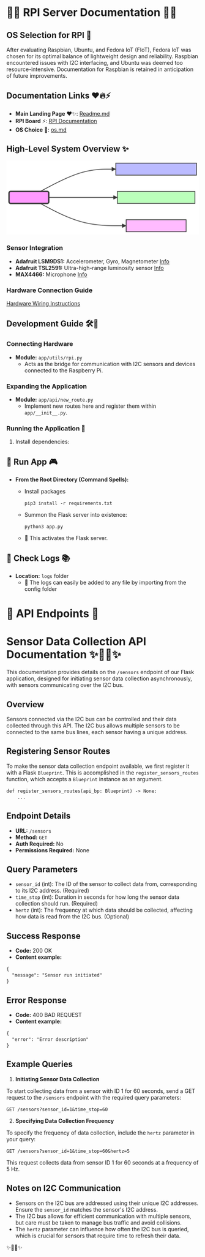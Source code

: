 # 🌈🤖 RPI Server Documentation 🌟🔧

## OS Selection for RPI 🌟

After evaluating Raspbian, Ubuntu, and Fedora IoT (FIoT), Fedora IoT was chosen for its optimal balance of lightweight design and reliability. Raspbian encountered issues with I2C interfacing, and Ubuntu was deemed too resource-intensive. Documentation for Raspbian is retained in anticipation of future improvements.

## Documentation Links ❤️🔥⚡

- **Main Landing Page** ❤️✨: [Readme.md](https://github.com/LilaShiba/third_wave/main/readme.md)
- **RPI Board** ⚡: [RPI Documentation](https://github.com/LilaShiba/third_wave/blob/main/board_readme.md)
- **OS Choice** 🌟: [os.md](https://github.com/LilaShiba/third_wave/blob/main/os.md)

## High-Level System Overview ✨

![System Architecture](imgs/high_lvl.svg)

### Sensor Integration

- **Adafruit LSM9DS1:** Accelerometer, Gyro, Magnetometer [Info](https://learn.adafruit.com/adafruit-lsm9ds1-accelerometer-plus-gyro-plus-magnetometer-9-dof-breakout/pinouts)
- **Adafruit TSL2591:** Ultra-high-range luminosity sensor [Info](https://learn.adafruit.com/adafruit-tsl2591)
- **MAX4466:** Microphone [Info](https://learn.adafruit.com/adafruit-tsl2591)

### Hardware Connection Guide

[Hardware Wiring Instructions](https://www.circuito.io/app?components=639,9443,44359,200000,779831)

## Development Guide 🛠🧰

### Connecting Hardware

- **Module:** `app/utils/rpi.py`
  - Acts as the bridge for communication with I2C sensors and devices connected to the Raspberry Pi.

### Expanding the Application

- **Module:** `app/api/new_route.py`
  - Implement new routes here and register them within `app/__init__.py`.

### Running the Application 🚀

1. Install dependencies:

## 🚀 Run App 🎮

- **From the Root Directory (Command Spells):**

  - Install packages

    ```
    pip3 install -r requirements.txt
    ```
  
  - Summon the Flask server into existence:

    ```
    python3 app.py
    ```

  - 🌟 This activates the Flask server.

## 📜 Check Logs 📚

- **Location:** `logs` folder
  - 📖 The logs can easily be added to any file by importing from the config folder

# 🔌 API Endpoints 🎇

# Sensor Data Collection API Documentation ✨🧙‍♀️✨

This documentation provides details on the `/sensors` endpoint of our Flask application, designed for initiating sensor data collection asynchronously, with sensors communicating over the I2C bus.

## Overview

Sensors connected via the I2C bus can be controlled and their data collected through this API. The I2C bus allows multiple sensors to be connected to the same bus lines, each sensor having a unique address.

## Registering Sensor Routes

To make the sensor data collection endpoint available, we first register it with a Flask `Blueprint`. This is accomplished in the `register_sensors_routes` function, which accepts a `Blueprint` instance as an argument.

<pre><code>def register_sensors_routes(api_bp: Blueprint) -> None:
    ...
</code></pre>

## Endpoint Details

- **URL:** `/sensors`
- **Method:** `GET`
- **Auth Required:** No
- **Permissions Required:** None

## Query Parameters

- `sensor_id` (int): The ID of the sensor to collect data from, corresponding to its I2C address. (Required)
- `time_stop` (int): Duration in seconds for how long the sensor data collection should run. (Required)
- `hertz` (int): The frequency at which data should be collected, affecting how data is read from the I2C bus. (Optional)

## Success Response

- **Code:** 200 OK
- **Content example:**

<pre><code>{
  "message": "Sensor run initiated"
}
</code></pre>

## Error Response

- **Code:** 400 BAD REQUEST
- **Content example:**

<pre><code>{
  "error": "Error description"
}
</code></pre>

## Example Queries

1. **Initiating Sensor Data Collection**

To start collecting data from a sensor with ID 1 for 60 seconds, send a GET request to the `/sensors` endpoint with the required query parameters:

<pre><code>GET /sensors?sensor_id=1&time_stop=60</code></pre>

2. **Specifying Data Collection Frequency**

To specify the frequency of data collection, include the `hertz` parameter in your query:

<pre><code>GET /sensors?sensor_id=1&time_stop=60&hertz=5</code></pre>

This request collects data from sensor ID 1 for 60 seconds at a frequency of 5 Hz.

## Notes on I2C Communication

- Sensors on the I2C bus are addressed using their unique I2C addresses. Ensure the `sensor_id` matches the sensor's I2C address.
- The I2C bus allows for efficient communication with multiple sensors, but care must be taken to manage bus traffic and avoid collisions.
- The `hertz` parameter can influence how often the I2C bus is queried, which is crucial for sensors that require time to refresh their data.

✨🧙‍♀️✨
